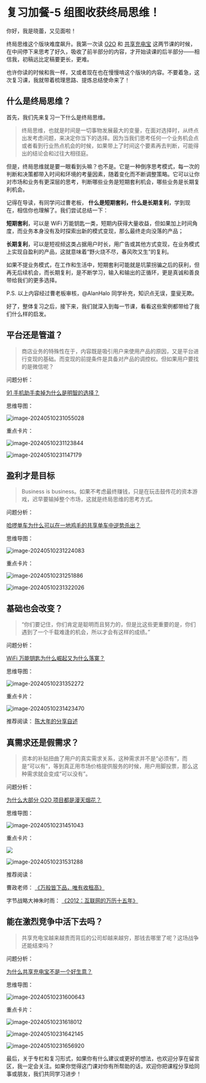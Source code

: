 # 复习加餐-5 组图收获终局思维！

你好，我是晓蕾，又见面啦！

终局思维这个版块难度飙升。我第一次读 [O2O](http://time.geekbang.org/column/article/593159) 和 [共享充电宝](http://time.geekbang.org/column/article/594866) 这两节课的时候，在中间停下来思考了好久，吸收了前半部分的内容，才开始读课的后半部分——相信我，初稿远比定稿要更长，更难。

也许你读的时候和我一样，又或者现在也在慢慢啃这个版块的内容。不要着急，这次复习课，我就带着梳理思路、提炼总结使命来了！

## 什么是终局思维？

首先，我们先来复习一下什么是终局思维。

> 终局思维，也就是时间是一切事物发展最大的变量，在面对选择时，从终点出发考虑问题，来决定你当下的选择。因为当我们思考任何一个业务机会点或者看到行业热点机会的时候，如果带上了时间这个要素再去判断，可能得出的结论会和过往大相径庭。

但是，终局思维就是要一眼看到头嘛？也不是。它是一种倒序思考模式，每一次的判断和决策都带入时间和环境的考量因素，随着变化而不断调整策略。它可以让你对市场和业务有更深层的思考，判断哪些业务是短期套利机会，哪些业务是长期复利机会。

记得在导读，有同学问过曹老板， **什么是短期套利，什么是长期复利**，学到现在，相信你也理解了。我们尝试总结一下：

**短期套利**，可以是 WiFi 万能钥匙一类，短期内获得大量收益，但如果加上时间角度，而业务本身没有及时探索出新的模式变现，那么最终走向没落的产品；

**长期复利**，可以是短视频这类占据用户时长，用广告或其他方式变现，在业务模式上实现自盈利的产品，这就意味着“野火烧不尽，春风吹又生”的复利。

如果不提业务模式，在工作和生活中，短期套利可能就是坑蒙拐骗之后的获利，但再无后续机会，而长期复利，是不断学习，输入和输出的正循环，更是真诚和善良带给我们的更多选择。

P.S. 以上内容经过曹老板审核，@AlanHalo 同学补充，知识点无误，童叟无欺。

好了，整体复习之后，接下来，我们就深入到每一节课，看看这些案例都带给了我们什么样的启发。

## 平台还是管道？

> 商店业务的特殊性在于，内容既是吸引用户来使用产品的原因，又是平台进行变现的基础。而变现的前提条件是具备对产品的调控权。但如果用户要找的是微信呢？

问题分析：

[91 手机助手卖掉为什么是明智的选择？](https://time.geekbang.org/column/article/579149)

思维导图：

![image-20240510231055028](./assets/image-20240510231055028.png)

重点卡片：

![image-20240510231123844](./assets/image-20240510231123844.png)

![image-20240510231147179](./assets/image-20240510231147179.png)

## 盈利才是目标

> Business is business。如果不考虑最终赚钱，只是在玩击鼓传花的资本游戏，迟早要输掉整个市场，这就是终局思维的思考方式。

问题分析：

[哈啰单车为什么可以在一地鸡毛的共享单车中逆势杀出？](https://time.geekbang.org/column/article/580127)

思维导图：

![image-20240510231224083](./assets/image-20240510231224083.png)

重点卡片：

![image-20240510231251886](./assets/image-20240510231251886.png)

![image-20240510231322026](./assets/image-20240510231322026.png)

## 基础也会改变？

> “你们要记住，你们肯定是聪明而且努力的，但是比这些更重要的是，你们遇到了一个千载难逢的机会，所以才会有这样的成绩。”

问题分析：

[WiFi 万能钥匙为什么崛起又为什么落寞？](https://time.geekbang.org/column/article/580959)

思维导图：

![image-20240510231352272](./assets/image-20240510231352272.png)

重点卡片：

![image-20240510231423470](./assets/image-20240510231423470.png)

推荐阅读： [陈大年的分享自述](https://mp.weixin.qq.com/s/jxuaV1R6W5u0Ij_h3Tue3w)

## 真需求还是假需求？

> 资本的补贴扭曲了用户的真实需求关系，这种需求并不是“必须有”，而是“可以有”，等到真正用市场价格提供服务的时候，用户用脚投票，那么这种需求就会变成“可以没有”。

问题分析：

[为什么大部分 O2O 项目都是漫天烟花？](https://time.geekbang.org/column/article/593159)

思维导图：

![image-20240510231451043](./assets/image-20240510231451043.png)

重点卡片：

![](./assets/image-20240510231511561.png)

![image-20240510231531288](./assets/image-20240510231531288.png)

推荐阅读：

曹政老师： [《万般皆下品，唯有收租高》](https://mp.weixin.qq.com/s/vEcF7S0apYKKFmHA6VQvIQ)

字节战略大神朱时雨： [《2012：互联网的万历十五年》](https://mp.weixin.qq.com/s/zbAxhDNb87dw--Iuh2E6Mg)

## 能在激烈竞争中活下去吗？

> 共享充电宝越来越贵而背后的公司却越来越穷，那钱去哪里了呢？这场战争还能结束吗？

问题分析：

[为什么共享充电宝不是一个好生意？](https://time.geekbang.org/column/article/594866)

思维导图：

![image-20240510231600643](./assets/image-20240510231600643.png)

重点卡片：

![image-20240510231618012](./assets/image-20240510231618012.png)

![image-20240510231642145](./assets/image-20240510231642145.png)

![image-20240510231656920](./assets/image-20240510231656920.png)

最后，关于专栏和复习形式，如果你有什么建议或更好的想法，也欢迎分享在留言区，我一定会关注。如果你觉得这门课对你有所帮助的话，欢迎你把课程分享给同事或朋友，我们共同学习进步！

